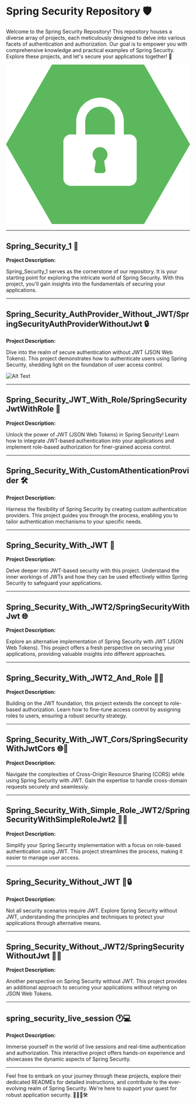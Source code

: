 # Spring Security Repository 🛡️

Welcome to the Spring Security Repository! This repository houses a diverse array of projects, each meticulously designed to delve into various facets of authentication and authorization. Our goal is to empower you with comprehensive knowledge and practical examples of Spring Security. Explore these projects, and let's secure your applications together! 🚀

![Alt Text](https://github.com/Shubh2-0/WorkFolio/blob/main/README_IMAGES/springsecutity.png)



---

## Spring_Security_1 🚀

**Project Description:**

Spring_Security_1 serves as the cornerstone of our repository. It is your starting point for exploring the intricate world of Spring Security. With this project, you'll gain insights into the fundamentals of securing your applications.

---

## Spring_Security_AuthProvider_Without_JWT/SpringSecurityAuthProviderWithoutJwt 🔒

**Project Description:**

Dive into the realm of secure authentication without JWT (JSON Web Tokens). This project demonstrates how to authenticate users using Spring Security, shedding light on the foundation of user access control.

![Alt Text](https://imgs.search.brave.com/xDXLOEJ5ugWpqJlPNve1Hk9RSjULpZpEXorF8Mq9fl8/rs:fit:860:0:0/g:ce/aHR0cHM6Ly9hc3Nl/dHMudG9wdGFsLmlv/L2ltYWdlcz91cmw9/aHR0cHM6Ly91cGxv/YWRzLnRvcHRhbC5p/by9ibG9nL2ltYWdl/LzEyNTU1My90b3B0/YWwtYmxvZy1pbWFn/ZS0xNTIwMjQ3MzQw/NDEyLWRjNmNmZDNl/Nzc2MGVhOWE4ZDc1/YThmOWQwYjkzYTc3/LnBuZw)


---

## Spring_Security_JWT_With_Role/SpringSecurityJwtWithRole 🌟

**Project Description:**

Unlock the power of JWT (JSON Web Tokens) in Spring Security! Learn how to integrate JWT-based authentication into your applications and implement role-based authorization for finer-grained access control.

---

## Spring_Security_With_CustomAthenticationProvider 🛠️

**Project Description:**

Harness the flexibility of Spring Security by creating custom authentication providers. This project guides you through the process, enabling you to tailor authentication mechanisms to your specific needs.

---

## Spring_Security_With_JWT 🔐

**Project Description:**

Delve deeper into JWT-based security with this project. Understand the inner workings of JWTs and how they can be used effectively within Spring Security to safeguard your applications.

---

## Spring_Security_With_JWT2/SpringSecurityWithJwt 🌐

**Project Description:**

Explore an alternative implementation of Spring Security with JWT (JSON Web Tokens). This project offers a fresh perspective on securing your applications, providing valuable insights into different approaches.

---

## Spring_Security_With_JWT2_And_Role 🚀🔑

**Project Description:**

Building on the JWT foundation, this project extends the concept to role-based authorization. Learn how to fine-tune access control by assigning roles to users, ensuring a robust security strategy.

---

## Spring_Security_With_JWT_Cors/SpringSecurityWithJwtCors 🌐🔗

**Project Description:**

Navigate the complexities of Cross-Origin Resource Sharing (CORS) while using Spring Security with JWT. Gain the expertise to handle cross-domain requests securely and seamlessly.

---

## Spring_Security_With_Simple_Role_JWT2/SpringSecurityWithSimpleRoleJwt2 🔑🌟

**Project Description:**

Simplify your Spring Security implementation with a focus on role-based authentication using JWT. This project streamlines the process, making it easier to manage user access.

---

## Spring_Security_Without_JWT 🚫🔒

**Project Description:**

Not all security scenarios require JWT. Explore Spring Security without JWT, understanding the principles and techniques to protect your applications through alternative means.

---

## Spring_Security_Without_JWT2/SpringSecurityWithoutJwt 🚫🌐

**Project Description:**

Another perspective on Spring Security without JWT. This project provides an additional approach to securing your applications without relying on JSON Web Tokens.

---

## spring_security_live_session 🕐💻

**Project Description:**

Immerse yourself in the world of live sessions and real-time authentication and authorization. This interactive project offers hands-on experience and showcases the dynamic aspects of Spring Security.

---

Feel free to embark on your journey through these projects, explore their dedicated READMEs for detailed instructions, and contribute to the ever-evolving realm of Spring Security. We're here to support your quest for robust application security. 🚀🔐🌟🛠️
